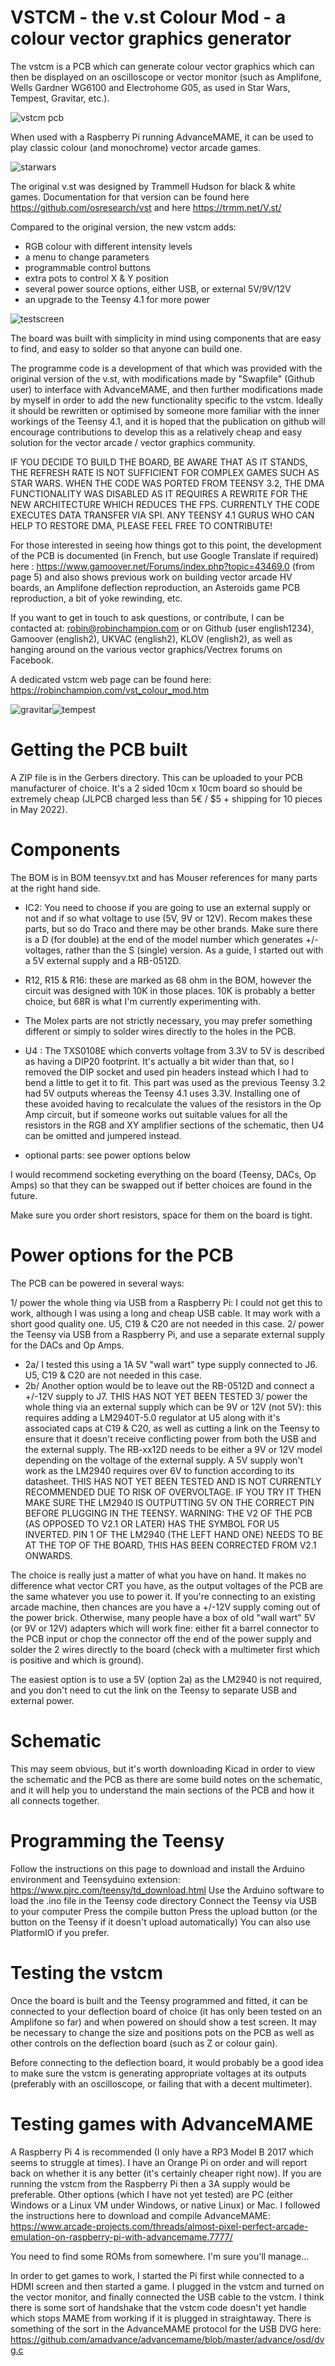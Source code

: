 # VSTCM - the v.st Colour Mod - a colour vector graphics generator
The vstcm is a PCB which can generate colour vector graphics which can then be displayed on an oscilloscope or vector monitor (such as Amplifone, Wells Gardner WG6100 and Electrohome G05, as used in Star Wars, Tempest, Gravitar, etc.).

![vstcm pcb](http://robinchampion.com/vstcm/vstcmpcb.jpg)

When used with a Raspberry Pi running AdvanceMAME, it can be used to play classic colour (and monochrome) vector arcade games.

![starwars](http://robinchampion.com/vstcm/starwars.jpg)

The original v.st was designed by Trammell Hudson for black & white games. Documentation for that version can be found here https://github.com/osresearch/vst and here https://trmm.net/V.st/

Compared to the original version, the new vstcm adds:
- RGB colour with different intensity levels
- a menu to change parameters
- programmable control buttons
- extra pots to control X & Y position
- several power source options, either USB, or external 5V/9V/12V
- an upgrade to the Teensy 4.1 for more power

![testscreen](http://robinchampion.com/vstcm/testscreen.jpg)

The board was built with simplicity in mind using components that are easy to find, and easy to solder so that anyone can build one.

The programme code is a development of that which was provided with the original version of the v.st, with modifications made by "Swapfile" (Github user) to interface with AdvanceMAME, and then further modifications made by myself in order to add the new functionality specific to the vstcm. Ideally it should be rewritten or optimised by someone more familiar with the inner workings of the Teensy 4.1, and it is hoped that the publication on github will encourage contributions to develop this as a relatively cheap and easy solution for the vector arcade / vector graphics community.

IF YOU DECIDE TO BUILD THE BOARD, BE AWARE THAT AS IT STANDS, THE REFRESH RATE IS NOT SUFFICIENT FOR COMPLEX GAMES SUCH AS STAR WARS. WHEN THE CODE WAS PORTED FROM TEENSY 3.2, THE DMA FUNCTIONALITY WAS DISABLED AS IT REQUIRES A REWRITE FOR THE NEW ARCHITECTURE WHICH REDUCES THE FPS. CURRENTLY THE CODE EXECUTES DATA TRANSFER VIA SPI. ANY TEENSY 4.1 GURUS WHO CAN HELP TO RESTORE DMA, PLEASE FEEL FREE TO CONTRIBUTE!

For those interested in seeing how things got to this point, the development of the PCB is documented (in French, but use Google Translate if required) here : https://www.gamoover.net/Forums/index.php?topic=43469.0 (from page 5) and also shows previous work on building vector arcade HV boards, an Amplifone deflection reproduction, an Asteroids game PCB reproduction, a bit of yoke rewinding, etc.

If you want to get in touch to ask questions, or contribute, I can be contacted at: robin@robinchampion.com or on Github (user english1234), Gamoover (english2), UKVAC (english2), KLOV (english2), as well as hanging around on the various vector graphics/Vectrex forums on Facebook.

A dedicated vstcm web page can be found here: https://robinchampion.com/vst_colour_mod.htm

![gravitar](http://robinchampion.com/vstcm/gravitar.jpg)![tempest](http://robinchampion.com/vstcm/tempest.jpg)

# Getting the PCB built

A ZIP file is in the Gerbers directory. This can be uploaded to your PCB manufacturer of choice. It's a 2 sided 10cm x 10cm board so should be extremely cheap (JLPCB charged less than 5€ / $5 + shipping for 10 pieces in May 2022).

# Components

The BOM is in BOM teensyv.txt and has Mouser references for many parts at the right hand side. 

- IC2: You need to choose if you are going to use an external supply or not and if so what voltage to use (5V, 9V or 12V). Recom makes these parts, but so do Traco and there may be other brands. Make sure there is a D (for double) at the end of the model number which generates +/- voltages, rather than the S (single) version. As a guide, I started out with a 5V external supply and a RB-0512D.
- R12, R15 & R16: these are marked as 68 ohm in the BOM, however the circuit was designed with 10K in those places. 10K is probably a better choice, but 68R is what I'm currently experimenting with. 
- The Molex parts are not strictly necessary, you may prefer something different or simply to solder wires directly to the holes in the PCB.
- U4 : The TXS0108E	which converts voltage from 3.3V to 5V is described as having a DIP20 footprint. It's actually a bit wider than that, so I removed the DIP socket and used pin headers instead which I had to bend a little to get it to fit. This part was used as the previous Teensy 3.2 had 5V outputs whereas the Teensy 4.1 uses 3.3V. Installing one of these avoided having to recalculate the values of the resistors in the Op Amp circuit, but if someone works out suitable values for all the resistors in the RGB and XY amplifier sections of the schematic, then U4 can be omitted and jumpered instead. 

 - optional parts: see power options below

I would recommend socketing everything on the board (Teensy, DACs, Op Amps) so that they can be swapped out if better choices are found in the future.

Make sure you order short resistors, space for them on the board is tight.

# Power options for the PCB

The PCB can be powered in several ways:

1/ power the whole thing via USB from a Raspberry Pi: I could not get this to work, although I was using a long and cheap USB cable. It may work with a short good quality one. U5, C19 & C20 are not needed in this case.
2/ power the Teensy via USB from a Raspberry Pi, and use a separate external supply for the DACs and Op Amps. 
- 2a/ I tested this using a 1A 5V "wall wart" type supply connected to J6. U5, C19 & C20 are not needed in this case. 
- 2b/ Another option would be to leave out the RB-0512D and connect a +/-12V supply to J7. THIS HAS NOT YET BEEN TESTED
3/ power the whole thing via an external supply which can be 9V or 12V (not 5V): this requires adding a LM2940T-5.0 regulator at U5 along with it's associated caps at C19 & C20, as well as cutting a link on the Teensy to ensure that it doesn't receive conflicting power from both the USB and the external supply. The RB-xx12D needs to be either a 9V or 12V model depending on the voltage of the external supply. A 5V supply won't work as the LM2940 requires over 6V to function according to its datasheet. THIS HAS NOT YET BEEN TESTED AND IS NOT CURRENTLY RECOMMENDED DUE TO RISK OF OVERVOLTAGE. IF YOU TRY IT THEN MAKE SURE THE LM2940 IS OUTPUTTING 5V ON THE CORRECT PIN BEFORE PLUGGING IN THE TEENSY. WARNING: THE V2 OF THE PCB (AS OPPOSED TO V2.1 OR LATER) HAS THE SYMBOL FOR U5 INVERTED. PIN 1 OF THE LM2940 (THE LEFT HAND ONE) NEEDS TO BE AT THE TOP OF THE BOARD, THIS HAS BEEN CORRECTED FROM V2.1 ONWARDS.

The choice is really just a matter of what you have on hand. It makes no difference what vector CRT you have, as the output voltages of the PCB are the same whatever you use to power it. If you're connecting to an existing arcade machine, then chances are you have a +/-12V supply coming out of the power brick. Otherwise, many people have a box of old "wall wart" 5V (or 9V or 12V) adapters which will work fine: either fit a barrel connector to the PCB input or chop the connector off the end of the power supply and solder the 2 wires directly to the board (check with a multimeter first which is positive and which is ground). 

The easiest option is to use a 5V (option 2a) as the LM2940 is not required, and you don't need to cut the link on the Teensy to separate USB and external power.

# Schematic

This may seem obvious, but it's worth downloading Kicad in order to view the schematic and the PCB as there are some build notes on the schematic, and it will help you to understand the main sections of the PCB and how it all connects together. 

# Programming the Teensy

Follow the instructions on this page to download and install the Arduino environment and Teensyduino extension: https://www.pjrc.com/teensy/td_download.html
Use the Arduino software to load the .ino file in the Teensy code directory
Connect the Teensy via USB to your computer
Press the compile button
Press the upload button (or the button on the Teensy if it doesn't upload automatically)
You can also use PlatformIO if you prefer.

# Testing the vstcm

Once the board is built and the Teensy programmed and fitted, it can be connected to your deflection board of choice (it has only been tested on an Amplifone so far) and when powered on should show a test screen. It may be necessary to change the size and positions pots on the PCB as well as other controls on the deflection board (such as Z or colour gain).

Before connecting to the deflection board, it would probably be a good idea to make sure the vstcm is generating appropriate voltages at its outputs (preferably with an oscilloscope, or failing that with a decent multimeter). 

# Testing games with AdvanceMAME

A Raspberry Pi 4 is recommended (I only have a RP3 Model B 2017 which seems to struggle at times). I have an Orange Pi on order and will report back on whether it is any better (it's certainly cheaper right now). If you are running the vstcm from the Raspberry Pi then a 3A supply would be preferable.
Other options (which I have not yet tested) are PC (either Windows or a Linux VM under Windows, or native Linux) or Mac. 
I followed the instructions here to download and compile AdvanceMAME: https://www.arcade-projects.com/threads/almost-pixel-perfect-arcade-emulation-on-raspberry-pi-with-advancemame.7777/

You need to find some ROMs from somewhere. I'm sure you'll manage...

In order to get games to work, I started the Pi first while connected to a HDMI screen and then started a game. I plugged in the vstcm and turned on the vector monitor, and finally connected the USB cable to the vstcm. I think there is some sort of handshake that the vstcm code doesn't yet handle which stops MAME from working if it is plugged in straightaway. There is something of the sort in the AdvanceMAME protocol for the USB DVG here: https://github.com/amadvance/advancemame/blob/master/advance/osd/dvg.c 

